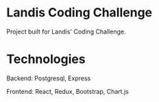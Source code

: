 # Landis Coding Challenge

Project built for Landis' Coding Challenge.

# Technologies

Backend: Postgresql, Express

Frontend: React, Redux, Bootstrap, Chart.js
